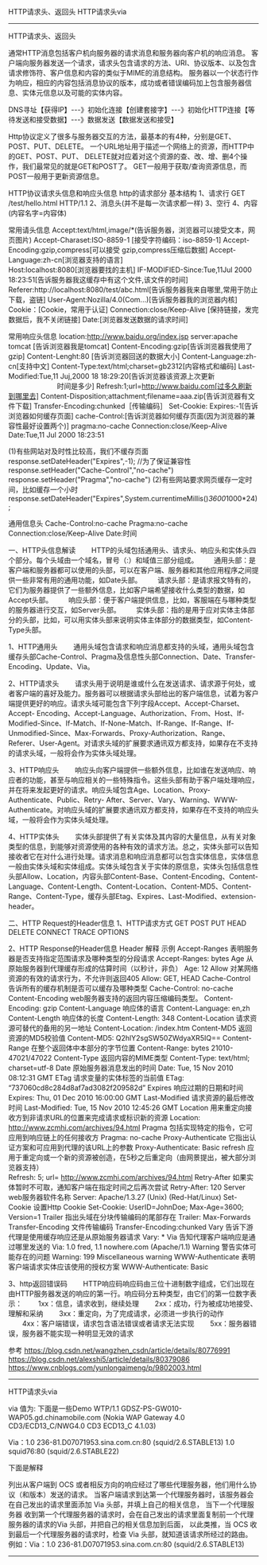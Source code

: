 HTTP请求头、返回头
HTTP请求头via


---------------------------------------------------------------------------------------------------------------------  

HTTP请求头、返回头

通常HTTP消息包括客户机向服务器的请求消息和服务器向客户机的响应消息。
客户端向服务器发送一个请求，请求头包含请求的方法、URI、协议版本、以及包含请求修饰符、客户信息和内容的类似于MIME的消息结构。
服务器以一个状态行作为响应，相应的内容包括消息协议的版本，成功或者错误编码加上包含服务器信息、实体元信息以及可能的实体内容。

DNS寻址【获得IP】---》初始化连接【创建套接字】---》初始化HTTP连接【等待发送和接受数据】---》数据发送【数据发送和接受】

Http协议定义了很多与服务器交互的方法，最基本的有4种，分别是GET、POST、PUT、DELETE。
一个URL地址用于描述一个网络上的资源，而HTTP中的GET、POST、PUT、 DELETE就对应着对这个资源的查、改、增、删4个操作，我们最常见的就是GET和POST了。
GET一般用于获取/查询资源信息，而POST一般用于更新资源信息。



HTTP协议请求头信息和响应头信息
http的请求部分
基本结构
  1、请求行 GET  /test/hello.html HTTP/1.1
  2、消息头(并不是每一次请求都一样)
  3、空行
  4、内容(内容名字=内容体)

常用请头信息
   Accept:text/html,image/*(告诉服务器，浏览器可以接受文本，网页图片)
   Accept-Charaset:ISO-8859-1 [接受字符编码：iso-8859-1]
   Accept-Encoding:gzip,compress[可以接受  gzip,compress压缩后数据]
   Accept-Language:zh-cn[浏览器支持的语言]   
   Host:localhost:8080[浏览器要找的主机]
   IF-MODIFIED-Since:Tue,11Jul 2000 18:23:51[告诉服务器我这缓存中有这个文件,该文件的时间]
   Referer:http://localhost:8080/test/abc.html[告诉服务器我来自哪里,常用于防止下载，盗链]
   User-Agent:Nozilla/4.0(Com...)[告诉服务器我的浏览器内核]
   Cookie：[Cookie，常用于认证]
   Connection:close/Keep-Alive [保持链接，发完数据后，我不关闭链接]
   Date:[浏览器发送数据的请求时间]

常用响应头信息
     location:http://www.baidu.org/index.jsp
     server:apache tomcat [告诉浏览器我是tomcat]
     Content-Encoding:gzip[告诉浏览器我使用了gzip]
     Content-Lenght:80 [告诉浏览器回送的数据大小]
     Content-Language:zh-cn[支持中文]
     Content-Type:text/html;charset=gb2312[内容格式和编码]
     Last-Modified:Tue,11 Juj,2000 18 18:29:20[告诉浏览器该资源上次更新
　　　　　　　时间是多少]
     Refresh:1;url=http://www.baidu.com[过多久刷新到哪里去]
     Content-Disposition;attachment;filename=aaa.zip[告诉浏览器有文件下载]
     Transfer-Encoding:chunked［传输编码］
     Set-Cookie:
     Expires:-1[告诉浏览器如何缓存页面]
     cache-Control:[告诉浏览器如何缓存页面(因为浏览器的兼容性最好设置两个)]
     pragma:no-cache
     Connection:close/Keep-Alive
     Date:Tue,11 Jul 2000 18:23:51

(1)有些网站对及时性比较高，我们不缓存页面
response.setDateHeader("Expires",-1);
//为了保证兼容性
response.setHeader("Cache-Control","no-cache")
response.setHeader("Pragma","no-cache")
(2)有些网站要求网页缓存一定时间，比如缓存一个小时
response.setDateHeader("Expires",System.currentimeMillis()*3600*1000*24);

通用信息头
Cache-Control:no-cache
Pragma:no-cache
Connection:close/Keep-Alive
Date:时间



一、HTTP头信息解读
　　HTTP的头域包括通用头、请求头、响应头和实体头四个部分。每个头域由一个域名，冒号（:）和域值三部分组成。
　　通用头部：是客户端和服务器都可以使用的头部，可以在客户端、服务器和其他应用程序之间提供一些非常有用的通用功能，如Date头部。
　　请求头部：是请求报文特有的，它们为服务器提供了一些额外信息，比如客户端希望接收什么类型的数据，如Accept头部。
　　响应头部：便于客户端提供信息，比如，客服端在与哪种类型的服务器进行交互，如Server头部。
　　实体头部：指的是用于应对实体主体部分的头部，比如，可以用实体头部来说明实体主体部分的数据类型，如Content-Type头部。

  1、HTTP通用头
　　通用头域包含请求和响应消息都支持的头域，通用头域包含缓存头部Cache-Control、Pragma及信息性头部Connection、Date、Transfer-Encoding、Update、Via。

  2、HTTP请求头
　　请求头用于说明是谁或什么在发送请求、请求源于何处，或者客户端的喜好及能力。服务器可以根据请求头部给出的客户端信息，试着为客户端提供更好的响应。请求头域可能包含下列字段Accept、Accept-Charset、Accept- Encoding、Accept-Language、Authorization、From、Host、If-Modified-Since、If-Match、If-None-Match、If-Range、If-Range、If-Unmodified-Since、Max-Forwards、Proxy-Authorization、Range、Referer、User-Agent。对请求头域的扩展要求通讯双方都支持，如果存在不支持的请求头域，一般将会作为实体头域处理。

  3、HTTP响应头
　　响应头向客户端提供一些额外信息，比如谁在发送响应、响应者的功能，甚至与响应相关的一些特殊指令。这些头部有助于客户端处理响应，并在将来发起更好的请求。响应头域包含Age、Location、Proxy-Authenticate、Public、Retry- After、Server、Vary、Warning、WWW-Authenticate。对响应头域的扩展要求通讯双方都支持，如果存在不支持的响应头域，一般将会作为实体头域处理。

  4、HTTP实体头
　　实体头部提供了有关实体及其内容的大量信息，从有关对象类型的信息，到能够对资源使用的各种有效的请求方法。总之，实体头部可以告知接收者它在对什么进行处理。请求消息和响应消息都可以包含实体信息，实体信息一般由实体头域和实体组成。实体头域包含关于实体的原信息，实体头包括信息性头部Allow、Location，内容头部Content-Base、Content-Encoding、Content-Language、Content-Length、Content-Location、Content-MD5、Content-Range、Content-Type，缓存头部Etag、Expires、Last-Modified、extension-header。



二、HTTP Request的Header信息
1、HTTP请求方式
GET
POST
PUT
HEAD
DELETE
CONNECT
TRACE
OPTIONS


2、HTTP Response的Header信息
Header	解释	示例
Accept-Ranges	表明服务器是否支持指定范围请求及哪种类型的分段请求	Accept-Ranges: bytes
Age	从原始服务器到代理缓存形成的估算时间（以秒计，非负）	Age: 12
Allow	对某网络资源的有效的请求行为，不允许则返回405	Allow: GET, HEAD
Cache-Control	告诉所有的缓存机制是否可以缓存及哪种类型	Cache-Control: no-cache
Content-Encoding	web服务器支持的返回内容压缩编码类型。	Content-Encoding: gzip
Content-Language	响应体的语言	Content-Language: en,zh
Content-Length	响应体的长度	Content-Length: 348
Content-Location	请求资源可替代的备用的另一地址	Content-Location: /index.htm
Content-MD5	返回资源的MD5校验值	Content-MD5: Q2hlY2sgSW50ZWdyaXR5IQ==
Content-Range	在整个返回体中本部分的字节位置	Content-Range: bytes 21010-47021/47022
Content-Type	返回内容的MIME类型	Content-Type: text/html; charset=utf-8
Date	原始服务器消息发出的时间	Date: Tue, 15 Nov 2010 08:12:31 GMT
ETag	请求变量的实体标签的当前值	ETag: “737060cd8c284d8af7ad3082f209582d”
Expires	响应过期的日期和时间	Expires: Thu, 01 Dec 2010 16:00:00 GMT
Last-Modified	请求资源的最后修改时间	Last-Modified: Tue, 15 Nov 2010 12:45:26 GMT
Location	用来重定向接收方到非请求URL的位置来完成请求或标识新的资源	Location: http://www.zcmhi.com/archives/94.html
Pragma	包括实现特定的指令，它可应用到响应链上的任何接收方	Pragma: no-cache
Proxy-Authenticate	它指出认证方案和可应用到代理的该URL上的参数	Proxy-Authenticate: Basic
refresh	应用于重定向或一个新的资源被创造，在5秒之后重定向（由网景提出，被大部分浏览器支持）	
Refresh: 5; url=
http://www.zcmhi.com/archives/94.html
Retry-After	如果实体暂时不可取，通知客户端在指定时间之后再次尝试	Retry-After: 120
Server	web服务器软件名称	Server: Apache/1.3.27 (Unix) (Red-Hat/Linux)
Set-Cookie	设置Http Cookie	Set-Cookie: UserID=JohnDoe; Max-Age=3600; Version=1
Trailer	指出头域在分块传输编码的尾部存在	Trailer: Max-Forwards
Transfer-Encoding	文件传输编码	Transfer-Encoding:chunked
Vary	告诉下游代理是使用缓存响应还是从原始服务器请求	Vary: *
Via	告知代理客户端响应是通过哪里发送的	Via: 1.0 fred, 1.1 nowhere.com (Apache/1.1)
Warning	警告实体可能存在的问题	Warning: 199 Miscellaneous warning
WWW-Authenticate	表明客户端请求实体应该使用的授权方案	WWW-Authenticate: Basic


3、http返回错误码
  　　HTTP响应码响应码由三位十进制数字组成，它们出现在由HTTP服务器发送的响应的第一行。响应码分五种类型，由它们的第一位数字表示：
  　　1xx：信息，请求收到，继续处理
  　　2xx：成功，行为被成功地接受、理解和采纳
  　　3xx：重定向，为了完成请求，必须进一步执行的动作
  　　4xx：客户端错误，请求包含语法错误或者请求无法实现
  　　5xx：服务器错误，服务器不能实现一种明显无效的请求





参考
https://blog.csdn.net/wangzhen_csdn/article/details/80776991
https://blog.csdn.net/alexshi5/article/details/80379086
https://www.cnblogs.com/yunlongaimeng/p/9802003.html




---------------------------------------------------------------------------------------------------------------------  
HTTP请求头via

via 值为: 下面是一些Demo
WTP/1.1 GDSZ-PS-GW010-WAP05.gd.chinamobile.com (Nokia WAP Gateway 4.0 CD3/ECD13_C/NWG4.0 CD3 ECD13_C 4.1.03)

Via：1.0 236-81.D07071953.sina.com.cn:80 (squid/2.6.STABLE13)
         1.0 squid76:80 (squid/2.6.STABLE22)
 

下面是解释

列出从客户端到 OCS 或者相反方向的响应经过了哪些代理服务器，他们用什么协议（和版本）发送的请求。
当客户端请求到达第一个代理服务器时，该服务器会在自己发出的请求里面添加 Via 头部，并填上自己的相关信息，
当下一个代理服务器 收到第一个代理服务器的请求时，会在自己发出的请求里面复制前一个代理服务器的请求的Via 头部，并把自己的相关信息加到后面， 
以此类推，当 OCS 收到最后一个代理服务器的请求时，检查 Via 头部，就知道该请求所经过的路由。
例如：Via：1.0 236-81.D07071953.sina.com.cn:80 (squid/2.6.STABLE13)

---------------------------------------------------------------------------------------------------------------------  



